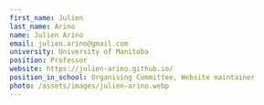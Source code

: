 ```yaml
---
first_name: Julien
last_name: Arino
name: Julien Arino
email: julien.arino@gmail.com
university: University of Manitoba
position: Professor
website: https://julien-arino.github.io/
position_in_school: Organising Committee, Website maintainer
photo: /assets/images/julien-arino.webp
---
```


